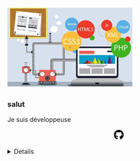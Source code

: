 # ![sadouni-khouira](https://github.com/sadouni-khouira/sadouni-khouira/blob/main/DEV1.png)

### salut

Je suis développeuse 

<p align='center'> 
  <a href="https://github.com/sadouni-khouira" ><img height="24" src="https://github.com/sadouni-khouira/sadouni-khouira/blob/main/github.png"></a>
</p>
<details>
  <sumary> <strong>Ce que j'apprends ces jours-ci : </strong></sumary><br/>
  -Langage de structure, de mise en forme et de programmation:
               HTML5, CSS3, SQL, JavaScript et PHP <br/>
  -Frameworks: Bootstrap, Jquery et Laravel <br/>
  -Mise en place de Responsive Design, mise en place du versionning <br/>                                                  
  -SGBD: HeidiSQL, MySQL <br/>
  -Certification OPQUAST Maîtrise en qualité de projet Web <br/>
  -Initiation aux méthodes Agile.  
</details>
